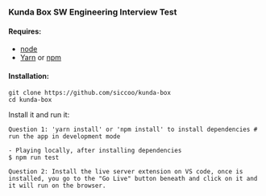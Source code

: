 ### Kunda Box SW Engineering Interview Test

#### Requires:

- [node](https://nodejs.org/en/download/)
- [Yarn](https://github.com/yarnpkg/yarn.) or [npm](https://github.com/npm/cli/)

#### Installation:

```
git clone https://github.com/siccoo/kunda-box
cd kunda-box
```

Install it and run it:
```
Question 1: 'yarn install' or 'npm install' to install dependencies # run the app in development mode

- Playing locally, after installing dependencies
$ npm run test

Question 2: Install the live server extension on VS code, once is installed, you go to the "Go Live" button beneath and click on it and it will run on the browser.
```
